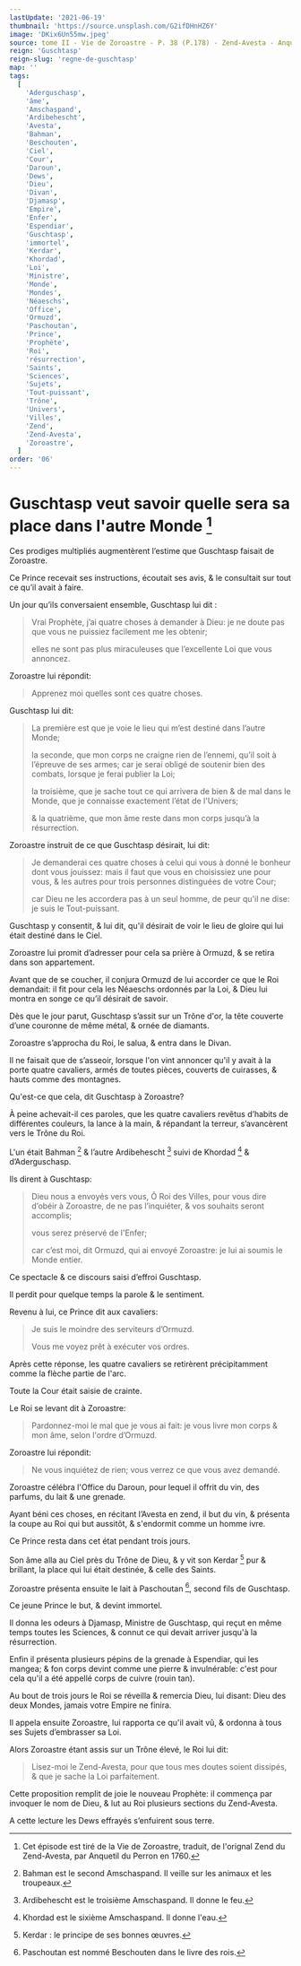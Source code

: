 ```yaml
---
lastUpdate: '2021-06-19'
thumbnail: 'https://source.unsplash.com/G2ifDHnHZ6Y'
image: 'DKix6Un55mw.jpeg'
source: tome II - Vie de Zoroastre - P. 38 (P.178) - Zend-Avesta - Anquetil du Perron
reign: 'Guschtasp'
reign-slug: 'regne-de-guschtasp'
map: ''
tags:
  [
    'Aderguschasp',
    'âme',
    'Amschaspand',
    'Ardibehescht',
    'Avesta',
    'Bahman',
    'Beschouten',
    'Ciel',
    'Cour',
    'Daroun',
    'Dews',
    'Dieu',
    'Divan',
    'Djamasp',
    'Empire',
    'Enfer',
    'Espendiar',
    'Guschtasp',
    'immortel',
    'Kerdar',
    'Khordad',
    'Loi',
    'Ministre',
    'Monde',
    'Mondes',
    'Néaeschs',
    'Office',
    'Ormuzd',
    'Paschoutan',
    'Prince',
    'Prophète',
    'Roi',
    'résurrection',
    'Saints',
    'Sciences',
    'Sujets',
    'Tout-puissant',
    'Trône',
    'Univers',
    'Villes',
    'Zend',
    'Zend-Avesta',
    'Zoroastre',
  ]
order: '06'
---
```


# Guschtasp veut savoir quelle sera sa place dans l'autre Monde [^1]

Ces prodiges multipliés augmentèrent l’estime que Guschtasp faisait de Zoroastre.

Ce Prince recevait ses instructions, écoutait ses avis, & le consultait sur tout ce qu’il avait à faire.

Un jour qu’ils conversaient ensemble, Guschtasp lui dit :

> Vrai Prophète, j’ai quatre choses à demander à Dieu: je ne doute pas que vous ne puissiez facilement me les obtenir;
>
> elles ne sont pas plus miraculeuses que l’excellente Loi que vous annoncez.

Zoroastre lui répondit:

> Apprenez moi quelles sont ces quatre choses.

Guschtasp lui dit:

> La première est que je voie le lieu qui m’est destiné dans l’autre Monde;
>
> la seconde, que mon corps ne craigne rien de l’ennemi, qu’il soit à l’épreuve de ses armes; car je serai obligé de soutenir bien des combats, lorsque je ferai publier la Loi;
>
> la troisième, que je sache tout ce qui arrivera de bien & de mal dans le Monde, que je connaisse exactement l’état de l'Univers;
>
> & la quatrième, que mon âme reste dans mon corps jusqu’à la résurrection.

Zoroastre instruit de ce que Guschtasp désirait, lui dit:

> Je demanderai ces quatre choses à celui qui vous à donné le bonheur dont vous jouissez: mais il faut que vous en choisissiez une pour vous, & les autres pour trois personnes distinguées de votre Cour;
>
> car Dieu ne les accordera pas à un seul homme, de peur qu'il ne dise: je suis le Tout-puissant.

Guschtasp y consentit, & lui dit, qu'il désirait de voir le lieu de gloire qui lui était destiné dans le Ciel.

Zoroastre lui promit d’adresser pour cela sa prière à Ormuzd, & se retira dans son appartement.

Avant que de se coucher, il conjura Ormuzd de lui accorder ce que le Roi demandait: il fit pour cela les Néaeschs ordonnés par la Loi, & Dieu lui montra en songe ce qu’il désirait de savoir.

Dès que le jour parut, Guschtasp s’assit sur un Trône d'or, la tête couverte d’une couronne de même métal, & ornée de diamants.

Zoroastre s’approcha du Roi, le salua, & entra dans le Divan.

Il ne faisait que de s’asseoir, lorsque l'on vint annoncer qu'il y avait à la porte quatre cavaliers, armés de toutes pièces, couverts de cuirasses, & hauts comme des montagnes.

Qu'est-ce que cela, dit Guschtasp à Zoroastre?

À peine achevait-il ces paroles, que les quatre cavaliers revêtus d’habits de différentes couleurs, la lance à la main, & répandant la terreur, s’avancèrent vers le Trône du Roi.

L'un était Bahman [^2] & l’autre Ardibehescht [^3] suivi de Khordad [^4] & d’Aderguschasp.

Ils dirent à Guschtasp:

> Dieu nous a envoyés vers vous, Ô Roi des Villes, pour vous dire d’obéir à Zoroastre, de ne pas l’inquiéter, & vos souhaits seront accomplis;
>
> vous serez préservé de l'Enfer;
>
> car c’est moi, dit Ormuzd, qui ai envoyé Zoroastre: je lui ai soumis le Monde entier.

Ce spectacle & ce discours saisi d’effroi Guschtasp.

Il perdit pour quelque temps la parole & le sentiment.

Revenu à lui, ce Prince dit aux cavaliers:

> Je suis le moindre des serviteurs d’Ormuzd.
>
> Vous me voyez prêt à exécuter vos ordres.

Après cette réponse, les quatre cavaliers se retirèrent précipitamment comme la flèche partie de l'arc.

Toute la Cour était saisie de crainte.

Le Roi se levant dit à Zoroastre:

> Pardonnez-moi le mal que je vous ai fait: je vous livre mon corps & mon âme, selon l'ordre d’Ormuzd.

Zoroastre lui répondit:

> Ne vous inquiétez de rien; vous verrez ce que vous avez demandé.

Zoroastre célébra l'Office du Daroun, pour lequel il offrit du vin, des parfums, du lait & une grenade.

Ayant béni ces choses, en récitant l’Avesta en zend, il but du vin, & présenta la coupe au Roi qui but aussitôt, & s'endormit comme un homme ivre.

Ce Prince resta dans cet état pendant trois jours.

Son âme alla au Ciel près du Trône de Dieu, & y vit son Kerdar [^5] pur & brillant, la place qui lui était destinée, & celle des Saints.

Zoroastre présenta ensuite le lait à Paschoutan [^6], second fils de Guschtasp.

Ce jeune Prince le but, & devint immortel.

Il donna les odeurs à Djamasp, Ministre de Guschtasp, qui reçut en même temps toutes les Sciences, & connut ce qui devait arriver jusqu'à la résurrection.

Enfin il présenta plusieurs pépins de la grenade à Espendiar, qui les mangea; & fon corps devint comme une pierre & invulnérable: c'est pour cela qu'il a été appellé corps de cuivre (rouin tan).

Au bout de trois jours le Roi se réveilla & remercia Dieu, lui disant: Dieu des deux Mondes, jamais votre Empire ne finira.

Il appela ensuite Zoroastre, lui rapporta ce qu'il avait vû, & ordonna à tous ses Sujets d’embrasser sa Loi.

Alors Zoroastre étant assis sur un Trône élevé, le Roi lui dit:

> Lisez-moi le Zend-Avesta, pour que tous mes doutes soient dissipés, & que je sache la Loi parfaitement.

Cette proposition remplit de joie le nouveau Prophète: il commença par invoquer le nom de Dieu, & lut au Roi plusieurs sections du Zend-Avesta.

A cette lecture les Dews effrayés s’enfuirent sous terre.

[^1]: Cet épisode est tiré de la Vie de Zoroastre, traduit, de l'orignal Zend du Zend-Avesta, par Anquetil du Perron en 1760.
[^2]: Bahman est le second Amschaspand. Il veille sur les animaux et les troupeaux.
[^3]: Ardibehescht est le troisième Amschaspand. Il donne le feu.
[^4]: Khordad est le sixième Amschaspand. Il donne l'eau.
[^5]: Kerdar : le principe de ses bonnes œuvres.
[^6]: Paschoutan est nommé Beschouten dans le livre des rois.
